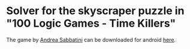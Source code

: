 # Solver for the skyscraper puzzle in "100 Logic Games - Time Killers"

The game by [Andrea Sabbatini](https://play.google.com/store/apps/developer?id=Andrea+Sabbatini) can be downloaded for android [here](https://play.google.com/store/apps/details?id=com.andreasabbatini.logicgamestk&hl=en).

